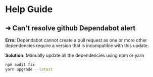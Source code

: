 # Help Guide


## ➜ Can't resolve github Dependabot alert
**Erro:** Dependabot cannot create a pull request as one or more other dependencies require a version that is incompatible with this update.

**Solution:** Manually update all the dependencies using npm or yarn <br/>
```bash
npm audit fix
yarn upgrade --latest
```

